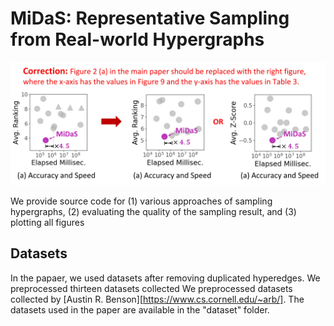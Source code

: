 # MiDaS: Representative Sampling from Real-world Hypergraphs

<img src="correction/correction.jpg" width="700"/>

We provide source code for (1) various approaches of sampling hypergraphs, (2) evaluating the quality of the sampling result, and (3) plotting all figures

## Datasets

In the papaer, we used datasets after removing duplicated hyperedges. We preprocessed thirteen datasets collected We preprocessed datasets collected by [Austin R. Benson][https://www.cs.cornell.edu/~arb/]. The datasets used in the paper are available in the "dataset" folder.
